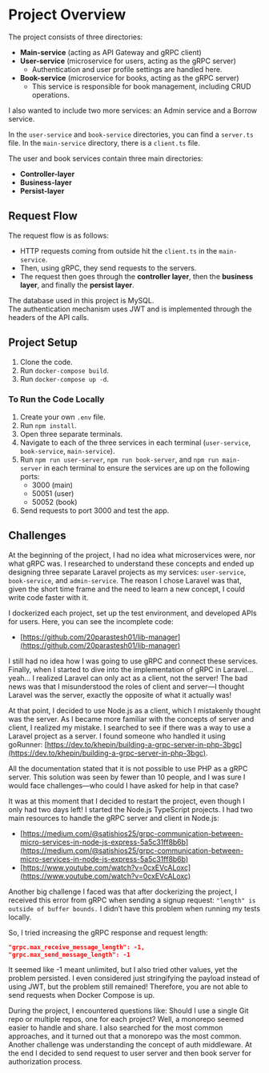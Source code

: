 # Project Overview

The project consists of three directories:

- **Main-service** (acting as API Gateway and gRPC client)
- **User-service** (microservice for users, acting as the gRPC server)
  - Authentication and user profile settings are handled here.
- **Book-service** (microservice for books, acting as the gRPC server)
  - This service is responsible for book management, including CRUD operations.

I also wanted to include two more services: an Admin service and a Borrow service.

In the `user-service` and `book-service` directories, you can find a `server.ts` file. In the `main-service` directory, there is a `client.ts` file.

The user and book services contain three main directories:

- **Controller-layer**
- **Business-layer**
- **Persist-layer**

## Request Flow

The request flow is as follows:

- HTTP requests coming from outside hit the `client.ts` in the `main-service`.
- Then, using gRPC, they send requests to the servers.
- The request then goes through the **controller layer**, then the **business layer**, and finally the **persist layer**.

The database used in this project is MySQL.  
The authentication mechanism uses JWT and is implemented through the headers of the API calls.

## Project Setup

1. Clone the code.
2. Run `docker-compose build`.
3. Run `docker-compose up -d`.

### To Run the Code Locally

1. Create your own `.env` file.
2. Run `npm install`.
3. Open three separate terminals.
4. Navigate to each of the three services in each terminal (`user-service`, `book-service`, `main-service`).
5. Run `npm run user-server`, `npm run book-server`, and `npm run main-server` in each terminal to ensure the services are up on the following ports:
   - 3000 (main)
   - 50051 (user)
   - 50052 (book)
6. Send requests to port 3000 and test the app.

## Challenges

At the beginning of the project, I had no idea what microservices were, nor what gRPC was. I researched to understand these concepts and ended up designing three separate Laravel projects as my services: `user-service`, `book-service`, and `admin-service`. The reason I chose Laravel was that, given the short time frame and the need to learn a new concept, I could write code faster with it.

I dockerized each project, set up the test environment, and developed APIs for users. Here, you can see the incomplete code:

- [https://github.com/20parastesh01/lib-manager](https://github.com/20parastesh01/lib-manager)

I still had no idea how I was going to use gRPC and connect these services. Finally, when I started to dive into the implementation of gRPC in Laravel... yeah... I realized Laravel can only act as a client, not the server! The bad news was that I misunderstood the roles of client and server—I thought Laravel was the server, exactly the opposite of what it actually was!

At that point, I decided to use Node.js as a client, which I mistakenly thought was the server. As I became more familiar with the concepts of server and client, I realized my mistake. I searched to see if there was a way to use a Laravel project as a server. I found someone who handled it using goRunner: [https://dev.to/khepin/building-a-grpc-server-in-php-3bgc](https://dev.to/khepin/building-a-grpc-server-in-php-3bgc).

All the documentation stated that it is not possible to use PHP as a gRPC server. This solution was seen by fewer than 10 people, and I was sure I would face challenges—who could I have asked for help in that case?

It was at this moment that I decided to restart the project, even though I only had two days left! I started the Node.js TypeScript projects. I had two main resources to handle the gRPC server and client in Node.js:

- [https://medium.com/@satishios25/grpc-communication-between-micro-services-in-node-js-express-5a5c31ff8b6b](https://medium.com/@satishios25/grpc-communication-between-micro-services-in-node-js-express-5a5c31ff8b6b)
- [https://www.youtube.com/watch?v=0cxEVcALoxc](https://www.youtube.com/watch?v=0cxEVcALoxc)

Another big challenge I faced was that after dockerizing the project, I received this error from gRPC when sending a signup request: `"length" is outside of buffer bounds.` I didn’t have this problem when running my tests locally.

So, I tried increasing the gRPC response and request length:

```json
"grpc.max_receive_message_length": -1,
"grpc.max_send_message_length": -1
```

It seemed like -1 meant unlimited, but I also tried other values, yet the problem persisted. I even considered just stringifying the payload instead of using JWT, but the problem still remained! Therefore, you are not able to send requests when Docker Compose is up.

During the project, I encountered questions like: Should I use a single Git repo or multiple repos, one for each project? Well, a monorepo seemed easier to handle and share. I also searched for the most common approaches, and it turned out that a monorepo was the most common. Another challenge was understanding the concept of auth middleware. At the end I decided to send request to user server and then book server for authorization process.
